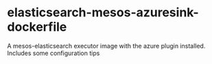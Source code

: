 # elasticsearch-mesos-azuresink-dockerfile
A mesos-elasticsearch executor image with the azure plugin installed. Includes some configuration tips
